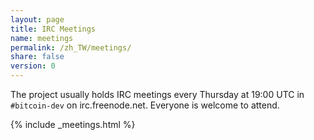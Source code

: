 ```yaml
---
layout: page
title: IRC Meetings
name: meetings
permalink: /zh_TW/meetings/
share: false
version: 0
---
```

The project usually holds IRC meetings every Thursday at 19:00 UTC in `#bitcoin-dev` on irc.freenode.net.
Everyone is welcome to attend.

{% include _meetings.html %}
